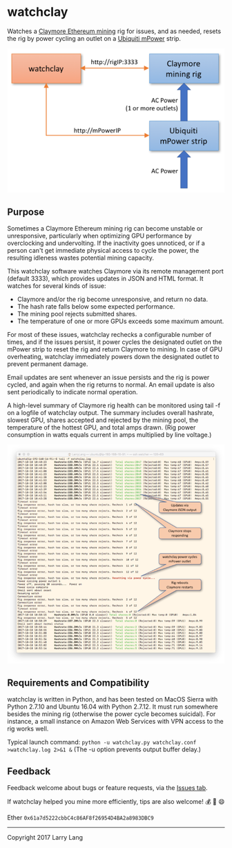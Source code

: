 watchclay
=========
Watches a [Claymore Ethereum mining](https://github.com/nanopool/Claymore-Dual-Miner) rig for issues, and as needed, resets the rig by power cycling an outlet on a [Ubiquiti mPower](https://www.ubnt.com/mfi/mpower/) strip.

![watchclay schematic](https://raw.githubusercontent.com/llang629/watchclay/master/images/watchclay_schematic.png)

Purpose
-------
Sometimes a Claymore Ethereum mining rig can become unstable or unresponsive, particularly when optimizing GPU performance by overclocking and undervolting. If the inactivity goes unnoticed, or if a person can't get immediate physical access to cycle the power, the resulting idleness wastes potential mining capacity.

This watchclay software watches Claymore via its remote management port (default 3333), which provides updates in JSON and HTML format. It watches for several kinds of issue:

- Claymore and/or the rig become unresponsive, and return no data.
- The hash rate falls below some expected performance.
- The mining pool rejects submitted shares.
- The temperature of one or more GPUs exceeds some maximum amount.

For most of these issues, watchclay rechecks a configurable number of times, and if the issues persist, it power cycles the designated outlet on the mPower strip to reset the rig and return Claymore to mining. In case of GPU overheating, watchclay immediately powers down the designated outlet to prevent permanent damage.

Email updates are sent whenever an issue persists and the rig is power cycled, and again when the rig returns to normal. An email update is also sent periodically to indicate normal operation.

A high-level summary of Claymore rig health can be monitored using tail -f on a logfile of watchclay output. The summary includes overall hashrate, slowest GPU, shares accepted and rejected by the mining pool, the temperature of the hottest GPU, and total amps drawn. (Rig power consumption in watts equals current in amps multiplied by line voltage.)

![watchclay tail -f output](https://raw.githubusercontent.com/llang629/watchclay/master/images/watchclay_tailf.png)

Requirements and Compatibility
--------
watchclay is written in Python, and has been tested on MacOS Sierra with Python 2.7.10 and Ubuntu 16.04 with Python 2.7.12. It must run somewhere besides the mining rig (otherwise the power cycle becomes suicidal). For instance, a small instance on Amazon Web Services with VPN access to the rig works well.

Typical launch command:
`python -u watchclay.py watchclay.conf >watchclay.log 2>&1 &`
(The -u option prevents output buffer delay.)

Feedback
--------
Feedback welcome about bugs or feature requests, via the [Issues tab](https://github.com/llang629/watchclay/issues).

If watchclay helped you mine more efficiently, tips are also welcome! :moneybag: :beer: :smile:

Ether `0x61a7d5222cbbC4c86AF8f26954D4BA2a8983DBC9`


----------
Copyright 2017 Larry Lang
